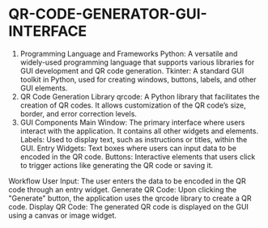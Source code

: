 # QR-CODE-GENERATOR-GUI-INTERFACE

1. Programming Language and Frameworks
Python: A versatile and widely-used programming language that supports various libraries for GUI development and QR code generation.
Tkinter: A standard GUI toolkit in Python, used for creating windows, buttons, labels, and other GUI elements.
2. QR Code Generation Library
qrcode: A Python library that facilitates the creation of QR codes. It allows customization of the QR code’s size, border, and error correction levels.
3. GUI Components
Main Window: The primary interface where users interact with the application. It contains all other widgets and elements.
Labels: Used to display text, such as instructions or titles, within the GUI.
Entry Widgets: Text boxes where users can input data to be encoded in the QR code.
Buttons: Interactive elements that users click to trigger actions like generating the QR code or saving it.



 Workflow
User Input: The user enters the data to be encoded in the QR code through an entry widget.
Generate QR Code: Upon clicking the "Generate" button, the application uses the qrcode library to create a QR code.
Display QR Code: The generated QR code is displayed on the GUI using a canvas or image widget.
